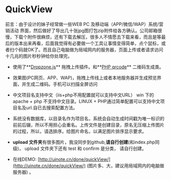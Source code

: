 # QuickView
前言：由于设计的妹子经常做一些WEB PC 及移动端（APP/微信/WAP）系统/营销活动 界面，然后做好了导出几十张jpg图打包zip附件给各方确认。公司邮箱很慢，下载个附件很麻烦，还有下载去解压，很多人不情愿去下载来看，而且是等最后的版本出来再看，后面我觉得有必要做一个工具让事情变得简单，点个鼠标，或者扫个码就OK了。而且自己电脑做为局域网内的服务器，页面上传或者请求访问十几兆的图片秒秒钟给你处理完。

* 使用了**[Dropzone.js](http://www.dropzonejs.com/)** 拖拽上传插件。和**[PHP qrcode](http://phpqrcode.sourceforge.net/)** 二维码生成类。

* 效果图(PC网页、APP、WAP)，拖拽上传线上或者本地服务器并生成预览界面，并生成二维码。手机可以扫描全屏访问

* 中文项目名支持中文（iis+php不用配置就可以支持中文URL） win 下的 apache + php 不支持中文目录。LINUX + PHP通过简单配置可以支持中文项目名及url.自已去搜索配置方法。

* 系统没有数据库，以目录名作为项目名，系统会自动生成时间戳为唯一标识的前前后辍，所以不用担心会重名。上传文件是创建目录，原名无压缩上传图片的过程，所以，请选排序。给图片命名，以满足图片排序显示要求。

* **upload 文件夹**有很多图片，我没同步到github,**请自行创建**(和index.php同级)，  upload 文件夹下还有 test 和 confirm 是分类， 请自行创建。

* 在线DEMO: [http://uinote.cn/done/quickView/](http://uinote.cn/done/quickView/)    (图片多、大，建议用局域网内的电脑做服务器) 。
